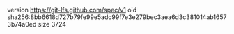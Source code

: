 version https://git-lfs.github.com/spec/v1
oid sha256:8bb6618d727b79fe99e5adc99f7e3e279bec3aea6d3c381014ab16573b74a0ed
size 3724
